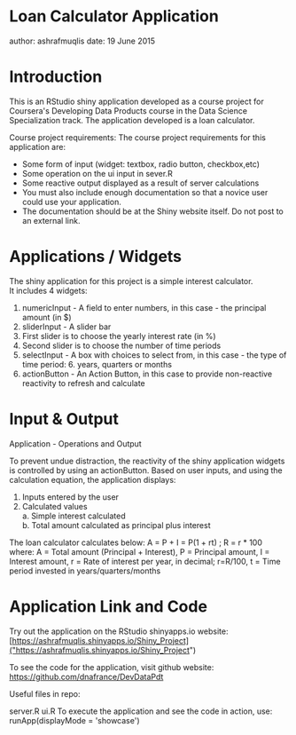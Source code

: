 Loan Calculator Application
========================================================
author: ashrafmuqlis
date: 19 June 2015

Introduction
========================================================

This is an RStudio shiny application developed as a course project for Coursera's Developing Data Products course in the Data Science Specialization track.
The application developed is a loan calculator.

Course project requirements:
The course project requirements for this application are:

- Some form of input (widget: textbox, radio button, checkbox,etc)  
- Some operation on the ui input in sever.R  
- Some reactive output displayed as a result of server calculations  
- You must also include enough documentation so that a novice user could use your   application.  
- The documentation should be at the Shiny website itself. Do not post to an external link.  

Applications / Widgets
========================================================
The shiny application for this project is a simple interest calculator.  
It includes 4 widgets:

1. numericInput - A field to enter numbers, in this case - the principal amount (in $)
2. sliderInput - A slider bar
3. First slider is to choose the yearly interest rate (in %)
4. Second slider is to choose the number of time periods
5. selectInput - A box with choices to select from, in this case - the type of time period: 6. years, quarters or months
7. actionButton - An Action Button, in this case to provide non-reactive reactivity to refresh and calculate

Input & Output
========================================================
Application - Operations and Output

To prevent undue distraction, the reactivity of the shiny application widgets is controlled by using an actionButton. Based on user inputs, and using the calculation equation, the application displays:
1. Inputs entered by the user  
2. Calculated values  
a. Simple interest calculated  
b. Total amount calculated as principal plus interest  

The loan calculator calculates below:
A = P + I = P(1 + rt) ; R = r * 100
where:
A = Total amount (Principal + Interest), P = Principal amount, I = Interest amount, r = Rate of interest per year, in decimal; r=R/100, t = Time period invested in years/quarters/months

Application Link and Code
========================================================
Try out the application on the RStudio shinyapps.io website:
[https://ashrafmuqlis.shinyapps.io/Shiny_Project]("https://ashrafmuqlis.shinyapps.io/Shiny_Project")

To see the code for the application, visit github website:
https://github.com/dnafrance/DevDataPdt

Useful files in repo:

server.R
ui.R
To execute the application and see the code in action, use:
runApp(displayMode = 'showcase')
